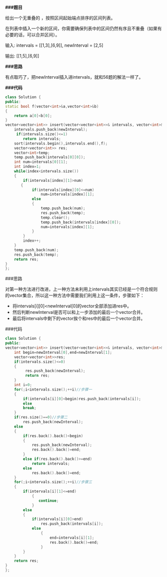 **###题目**

给出一个无重叠的 ，按照区间起始端点排序的区间列表。

在列表中插入一个新的区间，你需要确保列表中的区间仍然有序且不重叠（如果有必要的话，可以合并区间）。

输入: intervals = [[1,3],[6,9]], newInterval = [2,5]

输出: [[1,5],[6,9]]

**###思路**

有点取巧了，把newInterval插入进intervals，就和56题的解法一样了。

**###代码**

```cpp
class Solution {
public:
static bool f(vector<int>&a,vector<int>&b)
{
    return a[0]<b[0];
}
vector<vector<int>> insert(vector<vector<int>>& intervals, vector<int>& newInterval) {
    intervals.push_back(newInterval);
     if(intervals.size()<=1)
        return intervals;
    sort(intervals.begin(),intervals.end(),f);
    vector<vector<int>> res;
    vector<int>temp;
    temp.push_back(intervals[0][0]);
    int num=intervals[0][1];
    int index=1;
    while(index<intervals.size())
    {
        if(intervals[index][1]>num)
       {
            if(intervals[index][0]<=num)
                num=intervals[index][1];
            else
            {
                temp.push_back(num);
                res.push_back(temp);
                temp.clear();
                temp.push_back(intervals[index][0]);
                num=intervals[index][1]; 
            }
        }
        index++;
    }
    temp.push_back(num);
    res.push_back(temp);
    return res;
}
};
```

\###思路

对第一种方法进行改进，上一种方法未利用上intervals其实已经是一个符合规则的vector集合，所以这一种方法中需要我们利用上这一条件，步骤如下：

- 将intervals[i][0]<newInterval[0]的vector全部添加进res中。
- 然后判断newInterval是否可以和上一步添加的最后一个vector合并。
- 最后将intervals中剩下的vector挨个和res中的最后一个vector合并。

\###代码

```cpp
class Solution {
public:
vector<vector<int>> insert(vector<vector<int>>& intervals, vector<int>& newInterval) {
    int begin=newInterval[0],end=newInterval[1];
    vector<vector<int>>res;
    if(intervals.size()<=0)
    {
         res.push_back(newInterval);
         return res;
    }
    int i=0;
    for(;i<intervals.size();++i)//步骤一
    {
        if(intervals[i][0]<begin)res.push_back(intervals[i]);
        else
        break;
    }
    if(res.size()==0)//步骤二
        res.push_back(newInterval);
    else
    {
        if(res.back().back()<begin)
        {
            res.push_back(newInterval);
            res.back().back()=end;
        }
        else if(res.back().back()>=end)
            return intervals;
        else
            res.back().back()=end;
    }
    for(;i<intervals.size();++i)//步骤三
    {
        if(intervals[i][1]<=end)
            {
               continue;
            }
        else
        {
            if(intervals[i][0]>end)
                res.push_back(intervals[i]);
            else
                {
                    end=intervals[i][1];
                    res.back().back()=end;
                }
        }
    }
    return res;
}
};
```